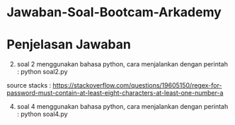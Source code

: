 # Jawaban-Soal-Bootcam-Arkademy
# Penjelasan Jawaban


2. soal 2 menggunakan bahasa python, cara menjalankan dengan perintah : python soal2.py 

source stacks : https://stackoverflow.com/questions/19605150/regex-for-password-must-contain-at-least-eight-characters-at-least-one-number-a

4. soal 4 menggunakan bahasa python, cara menjalankan dengan perintah : python soal4.py
